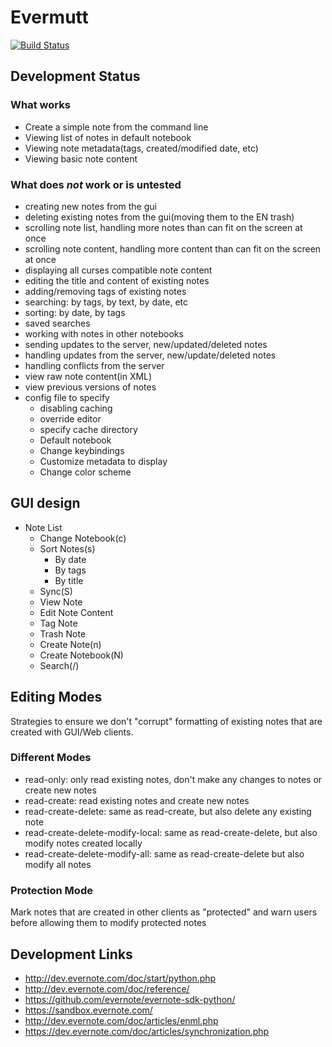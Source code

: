 # Evermutt

[![Build Status](https://travis-ci.org/scootersmk/evermutt.svg?branch=master)](https://travis-ci.org/scootersmk/evermutt)

## Development Status
### What works
- Create a simple note from the command line
- Viewing list of notes in default notebook
- Viewing note metadata(tags, created/modified date, etc)
- Viewing basic note content

### What does *not* work or is untested
- creating new notes from the gui
- deleting existing notes from the gui(moving them to the EN trash)
- scrolling note list, handling more notes than can fit on the screen at once
- scrolling note content, handling more content than can fit on the screen at once
- displaying all curses compatible note content
- editing the title and content of existing notes
- adding/removing tags of existing notes
- searching: by tags, by text, by date, etc
- sorting: by date, by tags
- saved searches
- working with notes in other notebooks
- sending updates to the server, new/updated/deleted notes
- handling updates from the server, new/update/deleted notes
- handling conflicts from the server
- view raw note content(in XML)
- view previous versions of notes
- config file to specify
  - disabling caching
  - override editor
  - specify cache directory
  - Default notebook
  - Change keybindings
  - Customize metadata to display
  - Change color scheme

## GUI design
- Note List
  - Change Notebook(c)
  - Sort Notes(s)
    - By date
    - By tags
    - By title
  - Sync(S)
  - View Note
  - Edit Note Content
  - Tag Note
  - Trash Note
  - Create Note(n)
  - Create Notebook(N)
  - Search(/)

## Editing Modes

Strategies to ensure we don't "corrupt" formatting of existing notes that are created with GUI/Web clients.

### Different Modes
- read-only: only read existing notes, don't make any changes to notes or create new notes
- read-create: read existing notes and create new notes
- read-create-delete: same as read-create, but also delete any existing note
- read-create-delete-modify-local: same as read-create-delete, but also modify notes created locally
- read-create-delete-modify-all: same as read-create-delete but also modify all notes

### Protection Mode
Mark notes that are created in other clients as "protected" and warn users before allowing them to modify protected notes

## Development Links
- http://dev.evernote.com/doc/start/python.php
- http://dev.evernote.com/doc/reference/
- https://github.com/evernote/evernote-sdk-python/
- https://sandbox.evernote.com/
- http://dev.evernote.com/doc/articles/enml.php
- https://dev.evernote.com/doc/articles/synchronization.php
